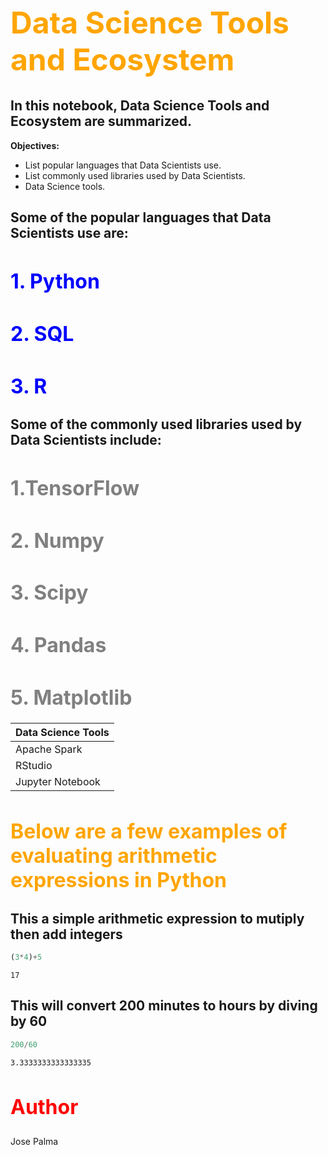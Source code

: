 <h1 style="font-size:3rem;color:orange;">Data Science Tools and Ecosystem</h1>

## In this notebook, Data Science Tools and Ecosystem are summarized. 

**Objectives:**

* List popular languages that Data Scientists use.
* List commonly used libraries used by Data Scientists.
* Data Science tools.

## Some of the popular languages that Data Scientists use are:

<h1 style="font-size:2rem;color:blue;">1. Python</h1>


<h1 style="font-size:2rem;color:blue;">2. SQL</h1>

<h1 style="font-size:2rem;color:blue;">3. R</h1>


## Some of the commonly used libraries used by Data Scientists include:

<h1 style="font-size:2rem;color:gray;">1.TensorFlow </h1>

<h1 style="font-size:2rem;color:gray;">2. Numpy </h1>

<h1 style="font-size:2rem;color:gray;">3. Scipy </h1>

<h1 style="font-size:2rem;color:gray;">4. Pandas </h1>

<h1 style="font-size:2rem;color:gray;">5. Matplotlib </h1>

 | Data Science Tools | 
 | ---- |    
 | Apache Spark | 
 | RStudio | 
 | Jupyter Notebook | 

<h2 style="font-size:2rem;color:orange;">Below are a few examples of evaluating arithmetic expressions in Python</h2>

## This a simple arithmetic expression to mutiply then add integers


```python
(3*4)+5
```




    17



## This will convert 200 minutes to hours by diving by 60


```python
200/60
```




    3.3333333333333335



<h2 style="font-size:2rem;color:red;">Author</h2>

Jose Palma


```python

```
